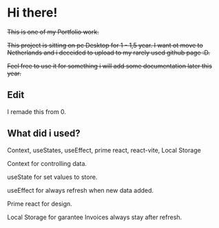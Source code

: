 # Hi there!

~~This is one of my Portfolio work.~~

~~This project is sitting on pc Desktop for 1 - 1,5 year. I want ot move to Netherlands and i deceided to upload to my rarely used github page :D.~~

~~Feel free to use it for something i will add some documentation later this year.~~

## Edit

I remade this from 0.

## What did i used?

Context, useStates, useEffect, prime react, react-vite, Local Storage

Context for controlling data.

useState for set values to store.

useEffect for always refresh when new data added.

Prime react for design.

Local Storage for garantee Invoices always stay after refresh.
